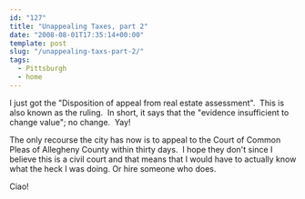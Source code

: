 ```yaml
---
id: "127"
title: "Unappealing Taxes, part 2"
date: "2008-08-01T17:35:14+00:00"
template: post
slug: "/unappealing-taxs-part-2/"
tags:
  - Pittsburgh
  - home
---
```


I just got the "Disposition of appeal from real estate assessment".  This is
also known as the ruling.  In short, it says that the "evidence insufficient
to change value"; no change.  Yay!

The only recourse the city has now is to appeal to the Court of Common Pleas
of Allegheny County within thirty days.  I hope they don't since I believe
this is a civil court and that means that I would have to actually know what
the heck I was doing. Or hire someone who does.

Ciao!<!-- more -->
